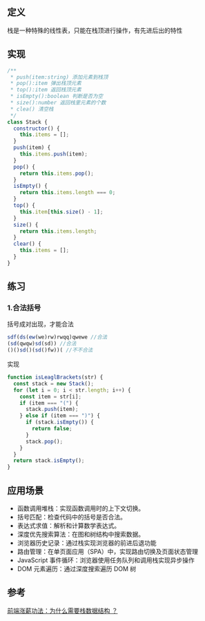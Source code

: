## 定义

栈是一种特殊的线性表，只能在栈顶进行操作，有先进后出的特性

## 实现

```js
/**
 * push(item:string) 添加元素到栈顶
 * pop():item 弹出栈顶元素
 * top():item 返回栈顶元素
 * isEmpty():boolean 判断是否为空
 * size():number 返回栈里元素的个数
 * clea() 清空栈
 */
class Stack {
  constructor() {
    this.items = [];
  }
  push(item) {
    this.items.push(item);
  }
  pop() {
    return this.items.pop();
  }
  isEmpty() {
    return this.items.length === 0;
  }
  top() {
    this.item[this.size() - 1];
  }
  size() {
    return this.items.length;
  }
  clear() {
    this.items = [];
  }
}
```

## 练习

### 1.合法括号

括号成对出现，才能合法

```js
sdf(ds(ew(we)rw)rwqq)qwewe //合法
(sd(qwqw)sd(sd)) //合法
()()sd()(sd()fw))( //不不合法
```

实现

```js
function isLeaglBrackets(str) {
  const stack = new Stack();
  for (let i = 0; i < str.length; i++) {
    const item = str[i];
    if (item === "(") {
      stack.push(item);
    } else if (item === ")") {
      if (stack.isEmpty()) {
        return false;
      }
      stack.pop();
    }
  }
  return stack.isEmpty();
}
```

## 应用场景

- 函数调用堆栈：实现函数调用时的上下文切换。
- 括号匹配：检查代码中的括号是否合法。
- 表达式求值：解析和计算数学表达式。
- 深度优先搜索算法：在图和树结构中搜索数据。
- 浏览器历史记录：通过栈实现浏览器的前进后退功能
- 路由管理：在单页面应用（SPA）中，实现路由切换及页面状态管理
- JavaScript 事件循环：浏览器使用任务队列和调用栈实现异步操作
- DOM 元素遍历：通过深度搜索遍历 DOM 树

## 参考

[前端涨薪功法：为什么需要栈数据结构 ？](https://juejin.cn/post/7222499585037025336?searchId=20230821192045498F0002B7634ECC7A10)
